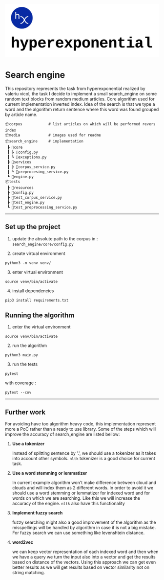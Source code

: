 
![alt text](media/logo.png)

# Search engine 
This repository represents the task from hyperexponential realized by valeriu vicol, the task I decide to implement a small search_engine
on some random text blocks from random medium articles. Core algorithm used for current implementation inverted index. Idea of the search is that we type a word and the algorithm
return sentence where this word was found grouped by article name.

```dif
📦corpus            # list articles on which will be performed revers index
📦media             # images used for readme
📦search_engine     # implementation
 ┣ 📂core
 ┃ ┣ 📜config.py
 ┃ ┗ 📜exceptions.py
 ┣ 📂services
 ┃ ┣ 📜corpus_service.py
 ┃ ┗ 📜preprocesing_service.py
 ┗ 📜engine.py
📦tests
 ┣ 📂resources          
 ┣ 📜config.py
 ┣ 📜test_corpus_service.py
 ┣ 📜test_engine.py
 ┗ 📜test_preprocessing_service.py
```
---
## Set up the project
1. update the absolute path to the corpus in :
```search_engine/core/config.py```

2. create virtual environment
```shell
python3 -m venv venv/
```
3. enter virtual environment
```shell
source venv/bin/activate
```
4. install dependencies 
```shell
pip3 install requirements.txt
```
## Running the algorithm


1. enter the virtual environment
```shell
source venv/bin/activate
```

2. run the algorithm
```shell
python3 main.py
```

3. run the tests
```shell
pytest
```
with coverage : 
```shell
pytest --cov
```




---
## Further work
For avoiding have too algorithm heavy code, this implementation represent more a PoC rather than a ready to use library. Some of the steps 
which will improve the accuracy of search_engine are listed bellow:

1. **Use a tokenizer**

    Instead of splitting sentence by '.', we should use a tokenizer as it takes into account other symbols.
    ```nltk``` tokenizer is a good choice for current task. 

2. **Use a word stemming or lemmatizer**

    In current example algorithm won't make difference between cloud and clouds and will index them as 2 different words. In order to avoid it we should use a word stemming or lemmatizer for 
    indexed word and for words on which we are searching. Like this we will increase the accuracy of the engine. ```nltk``` also have this functionality

3. **Implement fuzzy search**

    fuzzy searching might also a good improvement of the algorithm as the misspellings will
    be handled by algorithm in case if is not a big mistake. For fuzzy search we can use 
    something like levenshtein distance.

4. **word2vec**

    we can keep vector representation of each indexed word and then when we have a query we turn the input also into a vector and get the results based on distance of the vectors. Using this approach we can get even better results as we will get results based on vector similarity not on string matching.